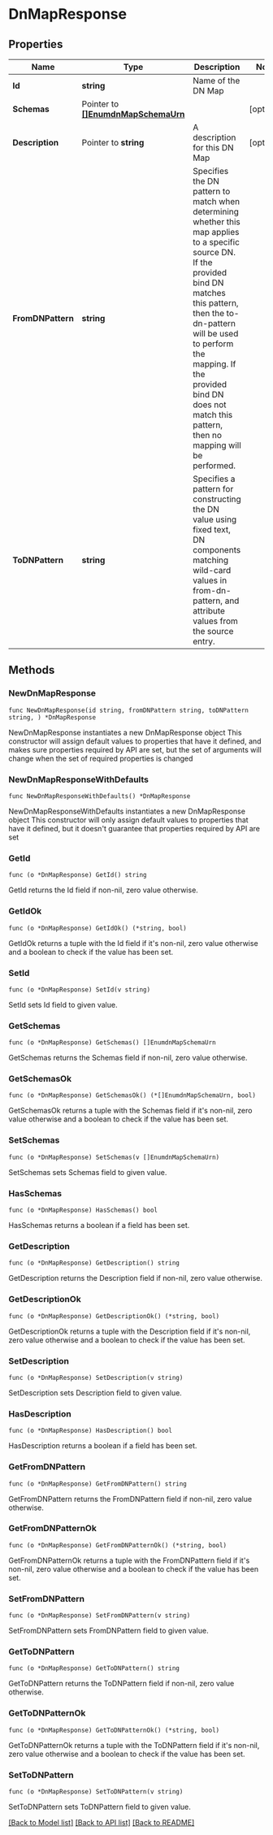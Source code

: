 # DnMapResponse

## Properties

Name | Type | Description | Notes
------------ | ------------- | ------------- | -------------
**Id** | **string** | Name of the DN Map | 
**Schemas** | Pointer to [**[]EnumdnMapSchemaUrn**](EnumdnMapSchemaUrn.md) |  | [optional] 
**Description** | Pointer to **string** | A description for this DN Map | [optional] 
**FromDNPattern** | **string** | Specifies the DN pattern to match when determining whether this map applies to a specific source DN. If the provided bind DN matches this pattern, then the to-dn-pattern will be used to perform the mapping. If the provided bind DN does not match this pattern, then no mapping will be performed. | 
**ToDNPattern** | **string** | Specifies a pattern for constructing the DN value using fixed text, DN components matching wild-card values in from-dn-pattern, and attribute values from the source entry. | 

## Methods

### NewDnMapResponse

`func NewDnMapResponse(id string, fromDNPattern string, toDNPattern string, ) *DnMapResponse`

NewDnMapResponse instantiates a new DnMapResponse object
This constructor will assign default values to properties that have it defined,
and makes sure properties required by API are set, but the set of arguments
will change when the set of required properties is changed

### NewDnMapResponseWithDefaults

`func NewDnMapResponseWithDefaults() *DnMapResponse`

NewDnMapResponseWithDefaults instantiates a new DnMapResponse object
This constructor will only assign default values to properties that have it defined,
but it doesn't guarantee that properties required by API are set

### GetId

`func (o *DnMapResponse) GetId() string`

GetId returns the Id field if non-nil, zero value otherwise.

### GetIdOk

`func (o *DnMapResponse) GetIdOk() (*string, bool)`

GetIdOk returns a tuple with the Id field if it's non-nil, zero value otherwise
and a boolean to check if the value has been set.

### SetId

`func (o *DnMapResponse) SetId(v string)`

SetId sets Id field to given value.


### GetSchemas

`func (o *DnMapResponse) GetSchemas() []EnumdnMapSchemaUrn`

GetSchemas returns the Schemas field if non-nil, zero value otherwise.

### GetSchemasOk

`func (o *DnMapResponse) GetSchemasOk() (*[]EnumdnMapSchemaUrn, bool)`

GetSchemasOk returns a tuple with the Schemas field if it's non-nil, zero value otherwise
and a boolean to check if the value has been set.

### SetSchemas

`func (o *DnMapResponse) SetSchemas(v []EnumdnMapSchemaUrn)`

SetSchemas sets Schemas field to given value.

### HasSchemas

`func (o *DnMapResponse) HasSchemas() bool`

HasSchemas returns a boolean if a field has been set.

### GetDescription

`func (o *DnMapResponse) GetDescription() string`

GetDescription returns the Description field if non-nil, zero value otherwise.

### GetDescriptionOk

`func (o *DnMapResponse) GetDescriptionOk() (*string, bool)`

GetDescriptionOk returns a tuple with the Description field if it's non-nil, zero value otherwise
and a boolean to check if the value has been set.

### SetDescription

`func (o *DnMapResponse) SetDescription(v string)`

SetDescription sets Description field to given value.

### HasDescription

`func (o *DnMapResponse) HasDescription() bool`

HasDescription returns a boolean if a field has been set.

### GetFromDNPattern

`func (o *DnMapResponse) GetFromDNPattern() string`

GetFromDNPattern returns the FromDNPattern field if non-nil, zero value otherwise.

### GetFromDNPatternOk

`func (o *DnMapResponse) GetFromDNPatternOk() (*string, bool)`

GetFromDNPatternOk returns a tuple with the FromDNPattern field if it's non-nil, zero value otherwise
and a boolean to check if the value has been set.

### SetFromDNPattern

`func (o *DnMapResponse) SetFromDNPattern(v string)`

SetFromDNPattern sets FromDNPattern field to given value.


### GetToDNPattern

`func (o *DnMapResponse) GetToDNPattern() string`

GetToDNPattern returns the ToDNPattern field if non-nil, zero value otherwise.

### GetToDNPatternOk

`func (o *DnMapResponse) GetToDNPatternOk() (*string, bool)`

GetToDNPatternOk returns a tuple with the ToDNPattern field if it's non-nil, zero value otherwise
and a boolean to check if the value has been set.

### SetToDNPattern

`func (o *DnMapResponse) SetToDNPattern(v string)`

SetToDNPattern sets ToDNPattern field to given value.



[[Back to Model list]](../README.md#documentation-for-models) [[Back to API list]](../README.md#documentation-for-api-endpoints) [[Back to README]](../README.md)


